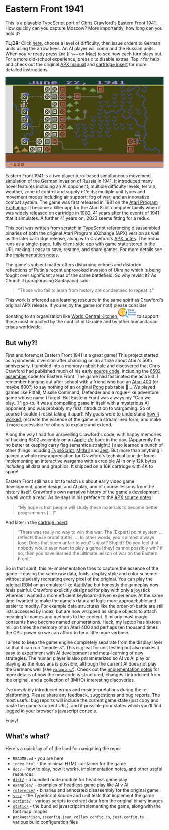 # Eastern Front 1941

<!-- markdownlint-disable MD033 -->

This is a [playable][game] TypeScript port of [Chris Crawford][ccwiki]'s [Eastern Front 1941][efwiki].
How quickly can you capture Moscow?  More importantly, how long can you hold it?

[game]: https://patricksurry.github.io/eastern-front-1941/
[ccwiki]: https://en.wikipedia.org/wiki/Chris_Crawford_(game_designer)
[efwiki]: https://en.wikipedia.org/wiki/Eastern_Front_(1941)

**TL;DR:** Click [here][game], choose a level of difficulty,
then issue orders to German units using the arrow keys.
An AI player will command the Russian units.
When you're ready press `End` (`Fn`+<code>&rarr;</code> on Mac) to see how each turn plays out.
For a more old-school experience, press `X` to disable extras.
Tap `?` for help and check out the original [APX manual](doc/playing.md)
and [cartridge insert](doc/Eastern_Front_1941_Atari_Cartridge.pdf)
for more detailed instructions.

[![game](doc/images/preview.png)][game]

Eastern Front 1941 is a two player turn-based simultaneous movement simulation
of the German invasion of Russia in 1941.
It introduced many novel features including an AI opponent;
multiple difficulty levels;
terrain, weather, zone of control and supply effects;
multiple unit types and movement modes including air support;
fog of war; and an innovative combat system.
The game was first released in 1981 on the [Atari Program Exchange][apx].
It became a killer app for the Atari 8-bit computer family
when it was widely released on cartridge in 1982, 41 years
after the events of 1941 that it simulates.
A further 41 years on, 2023 seems fitting for a redux.

[apx]: https://en.wikipedia.org/wiki/Atari_Program_Exchange

This port was written from scratch in TypeScript referencing disassembled binaries
of both the original Atari Program eXchange (APX) version as well as the later cartridge release,
along with Crawford's [APX notes](doc/howitworks.md).
The redux runs as a single-page, fully client-side app
with game state stored in the URL making it easy to save, resume, and share games.
For more details see the [implementation notes](doc/notes.md).

The game's subject matter offers disturbing echoes and distorted reflections of Putin's recent unprovoked invasion of Ukraine which is being fought over significant areas of the same battlefield.  So why revisit it? As Churchill (paraphrasing Santayana) said:

> "Those who fail to learn from history are condemned to repeat it."

This work is offereed as a learning resource in the same spirit as Crawford's original APX release.
If you enjoy the game (or not!) please consider donating to an organization like
[World Central Kitchen <img height=32 src="doc/images/WCK_Primary_Logo.png">][wck]
to support those most impacted by the conflict in Ukraine and by other humanitarian crises worldwide.

[wck]: https://wck.org/donate

<!-- markdownlint-disable-next-line MD026 -->
## But why?!

First and foremost Eastern Front 1941 is a great game!
This project started as a pandemic diversion
after chancing on an article about Atari's 50th anniversary.
I tumbled into a memory rabbit hole
and discovered that Chris Crawford had published much of his early [source code][ccsrc],
including the [6502 assembler][6502] code for Eastern Front.
The game had fascinated me as a kid: I remember hanging out after school
with a friend who had an [Atari 400][atari400] (or maybe 800?)
to say nothing of an original [Pong][pong] pub table :exploding_head:...
We played games like Pitfall, Missile Command, Defender and a rogue-like adventure game whose name I forget.
But Eastern Front was always my "Can we play...?" go-to.
It was a compelling game in itself with a mysterious AI opponent,
and was probably my first introduction to wargaming.
So of course I couldn't resist taking it apart!
My goals were to understand [how it worked](doc/howitworks.md),
recreate the essence of the game in a streamlined form,
and make it more accessible for others to explore and extend.

[ccsrc]: http://www.erasmatazz.com/library/source-code/index.html
[6502]: https://en.wikibooks.org/wiki/6502_Assembly
[pong]: https://en.wikipedia.org/wiki/Pong
[atari400]: https://en.wikipedia.org/wiki/Atari_8-bit_family

Along the way I had fun unravelling Crawford's code,
with happy memories of hacking 6502 assembly on an [Apple //e][apple2e]
back in the day.
(Apparently I'm no better at keeping carry flag semantics straight.)
I also learned a bunch of other things including
[TypeScript][typescript], [Mithril][mithril] and [Jest][jest].
But more than anything I gained a whole new appreciation
for Crawford's technical tour-de-force:
implementing an interactive wargame with a credible AI in only 12K bytes
*including* all data and graphics.
It shipped on a 16K cartridge with 4K to spare!

[apple2e]: https://en.wikipedia.org/wiki/Apple_IIe
[typescript]: https://www.typescriptlang.org/
[mithril]: https://mithril.js.org/
[jest]: https://jestjs.io/

Eastern Front still has a lot to teach us about early video game development, game design,
and AI play, and of course lessons from the history itself.
Crawford's own [narrative history](doc/howitworks.md#narrative-history)
of the game's development is well worth a read.
As he says in his preface to the [APX source notes](docs/howitworks.md):

> "My hope is that people will study these materials to become better programmers [...]"

And later in the [cartrige insert](doc/Eastern_Front_1941_Atari_Cartridge.pdf):

> "There was really no way to win this war.  The \[Expert\] point system ... reflects these brutal truths. ... In other words, you'll almost always lose.  Does that seem unfair to you?  Unjust?  Stupid?  Do you feel that nobody would ever want to play a game \[they\] cannot possibly win?  If so, then you have learned the ultimate lesson of war on the Eastern Front."

So in that spirit, this re-implementation tries to capture the essence of the
game&mdash;reusing the same raw data, fonts, display style and color scheme&mdash;without
slavishly recreating every pixel of the original.
You can play the [original ROM](reference/cartridge.rom) on an emulator like [AtariMac][atarimac]
but honestly the gameplay now feels painful.
Crawford explicitly designed for play with only a joystick
whereas I wanted a more efficient keyboard-driven experience.
At the same time I wanted to make the game's data and logic
more approachable and easier to modify.
For example data structures like the order-of-battle are still lists
accessed by index, but are now wrapped as simple objects
to attach meaningful names and methods to the content.
Similarly most magic constants have become named enumerations.
Heck, my laptop has sixteen million times the memory of an Atari 400
and perhaps ten thousand times the CPU power
so we can afford to be a little more verbose...

[atarimac]: https://www.atarimac.com/atari800macx.php

I aimed to keep the game engine completely separate from the display layer
so that it can run "headless".
This is great for unit testing but also makes it
easy to experiment with AI development and meta-learning of new strategies.
The human player is also parameterized
so AI vs AI play or playing as the Russians is possible,
although the current AI does not play the Germans well
(see [`examples/`](examples)).
Check out the [implementation notes](doc/notes.md)
for more details of how the new code is structured,
changes I introduced from the original,
and a collection of (IMHO) interesting discoveries.

I've inevitably introduced errors and misinterpretations during the re-platforming.
Please share any feedback, suggestions and bug reports.
The most useful bug reports will include the current game state
(just copy and paste the game's current URL), and if possible prior states which
you'll find logged in your browser's javascript console.

Enjoy!

## What's what?

Here's a quick lay of of the land for navigating the repo:

- `README.md` - you are here
- `index.html` - the minimal HTML container for the game
- [`doc/`](doc) - how to play, how it works, implementation notes, and other useful resources
- [`dist/`](dist) - a bundled node module for headless game play
- [`examples/`](examples) - examples of headless game play like AI v AI
- [`reference/`](reference) - binaries and annotated disassembly for the original game
- [`src/`](src) - the TypeScript source and unit tests that implement the game
- [`scripts/`](scripts) - various scripts to extract data from the original binary images
- [`static/`](static) - the bundled javascript implementing the game, along with the font map images
- `package*json`, `tsconfig.json`, `rollup.config.js`, `jest.config.ts` - various build configuration files
